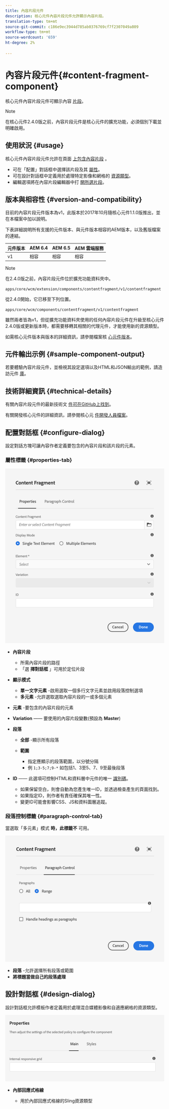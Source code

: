```yaml
---
title: 內容片段元件
description: 核心元件內容片段元件允許顯示內容片段。
translation-type: tm+mt
source-git-commit: c186e9ec3944d785ab0376769cf7f2307049a809
workflow-type: tm+mt
source-wordcount: '659'
ht-degree: 2%

---
```



# 內容片段元件{#content-fragment-component}

核心元件內容片段元件可顯示內容 [片段](https://docs.adobe.com/content/help/en/experience-manager-cloud-service/assets/content-fragments/content-fragments.html)。

>[!NOTE]
>
>在核心元件2.4.0版之前，內容片段元件是核心元件的擴充功能，必須個別下載並明確啟用。

## 使用狀況 {#usage}

核心元件內容片段元件允許在頁面 [上包含內容片段](https://docs.adobe.com/content/help/en/experience-manager-cloud-service/assets/content-fragments/content-fragments.html) 。

* 可在「配置」對話框中選擇該片段及其 [屬性](#configure-dialog)。
* 可在設計對話框中定義用於處理特定影像和網格的 [資源類型](#design-dialog)。
* 編輯選項將在內容片段編輯器中打 [開所選片段](https://docs.adobe.com/content/help/en/experience-manager-cloud-service/assets/content-fragments/content-fragments-variations.html)。

## 版本與相容性 {#version-and-compatibility}

目前的內容片段元件版本為v1，此版本於2017年10月隨核心元件1.1.0版推出，並在本檔案中加以說明。

下表詳細說明所有支援的元件版本、與元件版本相容的AEM版本，以及舊版檔案的連結。

| 元件版本 | AEM 6.4 | AEM 6.5 | AEM 雲端服務 |
|--- |--- |---|---|
| v1 | 相容 | 相容 | 相容 |

>[!NOTE]
>
>在2.4.0版之前，內容片段元件位於擴充功能資料夾中。
>
> `apps/core/wcm/extension/components/contentfragment/v1/contentfragment`
> 
>從2.4.0開始，它已移至下列位置。
>
>`apps/core/wcm/components/contentfragment/v1/contentfragment`
>
>雖然兩者皆為v1，但從擴充功能資料夾使用的任何內容片段元件在升級至核心元件2.4.0版或更新版本時，都需要移轉其相關的代理元件，才能使用新的資源類型。

如需核心元件版本與版本的詳細資訊，請參閱檔案核 [心元件版本](/help/versions.md)。

## 元件輸出示例 {#sample-component-output}

若要體驗內容片段元件，並檢視其設定選項以及HTML和JSON輸出的範例，請造訪元件 [庫](https://adobe.com/go/aem_cmp_library_cf)。

## 技術詳細資訊 {#technical-details}

有關內容片段元件的最新技術文 [件可在GitHub上找到](https://adobe.com/go/aem_cmp_tech_cf_v1)。

有關開發核心元件的詳細資訊，請參閱核心元 [件開發人員檔案](/help/developing/overview.md)。

## 配置對話框 {#configure-dialog}

設定對話方塊可讓內容作者定義要包含的內容片段和該片段的元素。

### 屬性標籤 {#properties-tab}

![內容片段元件](/help/assets/content-fragment-edit-properties.png)

* **內容片段**

   * 所需內容片段的路徑
   * 「選 **擇對話框** 」可用於定位片段

* **顯示模式**
   * **單一文字元素** -啟用選取一個多行文字元素並啟用段落控制選項
   * **多元素** -允許選取選取內容片段的一或多個元素
* **元素** -要包含的內容片段的元素
* **Variation** —— 要使用的內容片段變數(預設為 **Master**)

* **段落**

   * **全部** -顯示所有段落
   * **範圍**

      * 指定應顯示的段落範圍，以分號分隔
      * 例 `1;3-5;7;9-*` 如包括1、3至5、7、9至最後段落
* **ID** —— 此選項可控制HTML和資料層中元件的唯一 [識別碼](/help/developing/data-layer/overview.md)。
   * 如果保留空白，則會自動為您產生唯一ID，並透過檢查產生的頁面找到。
   * 如果指定ID，則作者有責任確保其唯一性。
   * 變更ID可能會影響CSS、JS和資料圖層追蹤。

### 段落控制標籤 {#paragraph-control-tab}

當選取「多元素」模式 **時，此標籤不** 可用。

![內容片段元件](/help/assets/content-fragment-edit-paragraph.png)

* **段落** -允許選擇所有段落或範圍
* **將標題當做自己的段落處理**

## 設計對話框 {#design-dialog}

設計對話框允許模板作者定義用於處理混合媒體影像和自適應網格的資源類型。

![內容片段元件的設計對話方塊](/help/assets/content-fragment-design.png)

* **內部回應式格線**

   * 用於內部回應式格線的Sling資源類型

